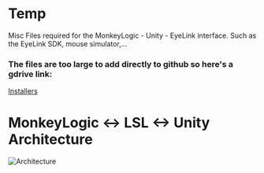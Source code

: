 # Temp
Misc Files required for the MonkeyLogic - Unity - EyeLink interface. Such as the EyeLink SDK, mouse simulator,... 

### The files are too large to add directly to github so here's a gdrive link: 
[Installers](https://drive.google.com/open?id=1eYjRo8Ugkg1a0X8uvV8gcczFoF93ASdd)

# MonkeyLogic <-> LSL <-> Unity Architecture

![Architecture](https://github.com/doug1983/Temp/Unity_ML_Doc.jpg)
